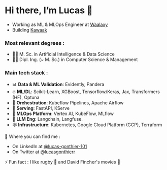 # Hi there, I’m Lucas 👋 #

- Working as ML & MLOps Engineer at [Waalaxy](https://www.waalaxy.com/)
- Building [Kawaak](https://kawaak.com/)

### Most relevant degrees :
  - :man_student: M. Sc. in Artificial Intelligence & Data Science
  - :man_student: Dipl. Ing. (~ M. Sc.) in Computer Science & Management

### Main tech stack :
  - 📊 **Data & ML Validation**: Evidently, Pandera
  - :fire: **ML/DL**: Scikit-Learn, XGBoost, Tensorflow/Keras, Jax, Transformers (HF), Optuna
  - 🚦 **Orchestration**: Kubeflow Pipelines, Apache Airflow
  - 🚀 **Serving**: FastAPI, KServe
  - :link: **MLOps Platform**: Vertex AI, KubeFlow, MLflow
  - 👅 **LLM Eng**: Langchain, Langfuse.
  - :spider_web: **Infrastructure**: Kubernetes, Google Cloud Platform (GCP), Terraform
  



:metal: Where you can find me : 

- On LinkedIn at [@lucas-gonthier-101](https://www.linkedin.com/in/lucas-gonthier-101/)
- On Twitter at [@lucasgonthierr](https://twitter.com/lucasgonthierr)


⚡ Fun fact : I like rugby :rugby_football: and David Fincher's movies :cinema:

<!---
lugonthier/lugonthier is a ✨ special ✨ repository because its `README.md` (this file) appears on your GitHub profile.
You can click the Preview link to take a look at your changes.
--->
